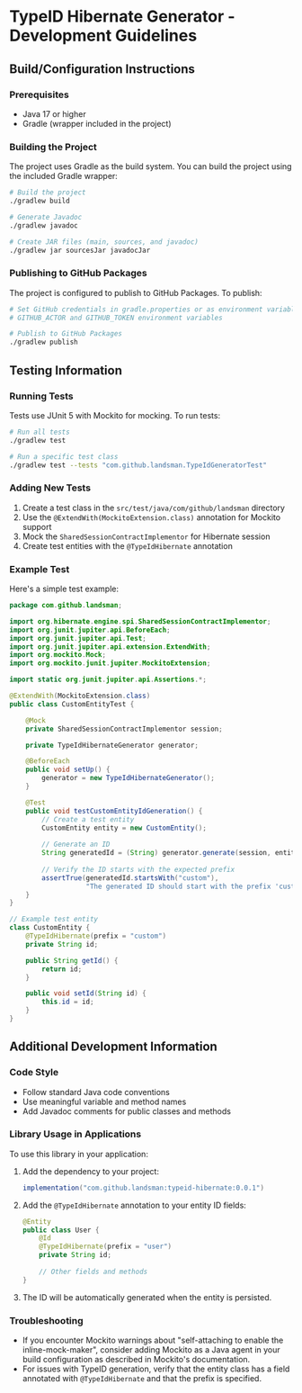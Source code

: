# TypeID Hibernate Generator - Development Guidelines

## Build/Configuration Instructions

### Prerequisites
- Java 17 or higher
- Gradle (wrapper included in the project)

### Building the Project
The project uses Gradle as the build system. You can build the project using the included Gradle wrapper:

```bash
# Build the project
./gradlew build

# Generate Javadoc
./gradlew javadoc

# Create JAR files (main, sources, and javadoc)
./gradlew jar sourcesJar javadocJar
```

### Publishing to GitHub Packages
The project is configured to publish to GitHub Packages. To publish:

```bash
# Set GitHub credentials in gradle.properties or as environment variables
# GITHUB_ACTOR and GITHUB_TOKEN environment variables

# Publish to GitHub Packages
./gradlew publish
```

## Testing Information

### Running Tests
Tests use JUnit 5 with Mockito for mocking. To run tests:

```bash
# Run all tests
./gradlew test

# Run a specific test class
./gradlew test --tests "com.github.landsman.TypeIdGeneratorTest"
```

### Adding New Tests
1. Create a test class in the `src/test/java/com/github/landsman` directory
2. Use the `@ExtendWith(MockitoExtension.class)` annotation for Mockito support
3. Mock the `SharedSessionContractImplementor` for Hibernate session
4. Create test entities with the `@TypeIdHibernate` annotation

### Example Test
Here's a simple test example:

```java
package com.github.landsman;

import org.hibernate.engine.spi.SharedSessionContractImplementor;
import org.junit.jupiter.api.BeforeEach;
import org.junit.jupiter.api.Test;
import org.junit.jupiter.api.extension.ExtendWith;
import org.mockito.Mock;
import org.mockito.junit.jupiter.MockitoExtension;

import static org.junit.jupiter.api.Assertions.*;

@ExtendWith(MockitoExtension.class)
public class CustomEntityTest {

    @Mock
    private SharedSessionContractImplementor session;

    private TypeIdHibernateGenerator generator;

    @BeforeEach
    public void setUp() {
        generator = new TypeIdHibernateGenerator();
    }

    @Test
    public void testCustomEntityIdGeneration() {
        // Create a test entity
        CustomEntity entity = new CustomEntity();
        
        // Generate an ID
        String generatedId = (String) generator.generate(session, entity);
        
        // Verify the ID starts with the expected prefix
        assertTrue(generatedId.startsWith("custom"), 
                   "The generated ID should start with the prefix 'custom'");
    }
}

// Example test entity
class CustomEntity {
    @TypeIdHibernate(prefix = "custom")
    private String id;

    public String getId() {
        return id;
    }

    public void setId(String id) {
        this.id = id;
    }
}
```

## Additional Development Information

### Code Style
- Follow standard Java code conventions
- Use meaningful variable and method names
- Add Javadoc comments for public classes and methods

### Library Usage in Applications
To use this library in your application:

1. Add the dependency to your project:
   ```gradle
   implementation("com.github.landsman:typeid-hibernate:0.0.1")
   ```

2. Add the `@TypeIdHibernate` annotation to your entity ID fields:
   ```java
   @Entity
   public class User {
       @Id
       @TypeIdHibernate(prefix = "user")
       private String id;
       
       // Other fields and methods
   }
   ```

3. The ID will be automatically generated when the entity is persisted.

### Troubleshooting
- If you encounter Mockito warnings about "self-attaching to enable the inline-mock-maker", consider adding Mockito as a Java agent in your build configuration as described in Mockito's documentation.
- For issues with TypeID generation, verify that the entity class has a field annotated with `@TypeIdHibernate` and that the prefix is specified.